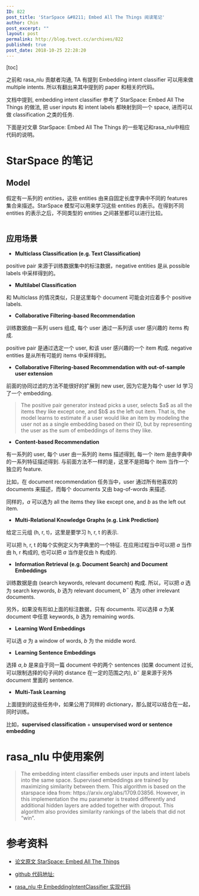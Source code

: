 ```yaml
---
ID: 822
post_title: 'StarSpace &#8211; Embed All The Things 阅读笔记'
author: Chin
post_excerpt: ""
layout: post
permalink: http://blog.tvect.cc/archives/822
published: true
post_date: 2018-10-25 22:28:20
---
```

[toc]

之前和 rasa_nlu 贡献者沟通, TA 有提到 Embedding intent classifier 可以用来做 multiple intents. 所以有翻出来其中提到的 paper 和相关的代码。

文档中提到, embedding intent classifier 参考了 StarSpace: Embed All The Things 的做法, 把 user inputs 和 intent labels 都映射到同一个 space, 进而可以做 classification 之类的任务.

下面是对文章 StarSpace: Embed All The Things 的一些笔记和rasa_nlu中相应代码的说明。

<!--more-->

<h1>StarSpace 的笔记</h1>

<h2>Model</h2>

假定有一系列的 entities，这些 entities 由来自固定长度字典中不同的 features 集合来描述。StarSpace 模型可以用来学习这些 entities 的表示。在得到不同 entities 的表示之后，不同类型的 entities 之间甚至都可以进行比较。

<img src="http://blog.tvect.cc/wp-content/uploads/2018/10/starspace-768x573.png" alt="" />

<h2>应用场景</h2>

<ul>
<li><strong>Multiclass Classification (e.g. Text Classification)</strong></li>
</ul>

positive pair 来源于训练数据集中的标注数据，negative entities 是从 possible labels 中采样得到的。

<ul>
<li><strong>Multilabel Classification</strong></li>
</ul>

和 Multiclass 的情况类似，只是这里每个 document 可能会对应着多个 positive labels.

<ul>
<li><strong>Collaborative Filtering-based Recommendation</strong></li>
</ul>

训练数据由一系列 users 组成, 每个 user 通过一系列该 user 感兴趣的 items 构成.

positive pair 是通过选定一个 user, 和该 user 感兴趣的一个 item 构成. negative entities 是从所有可能的 items 中采样得到。

<ul>
<li><strong>Collaborative Filtering-based Recommendation with out-of-sample user extension</strong></li>
</ul>

前面的协同过滤的方法不能很好的扩展到 new user, 因为它是为每个 user Id 学习了一个 embedding.

<blockquote>
  The positive pair generator instead picks a user, selects $a$ as all the items they like except one, and $b$ as the left out item. 
  That is, the model learns to estimate if a user would like an item by modeling the user not as a single embedding based on their ID, but by representing the user as the sum of embeddings of items they like.
</blockquote>

<ul>
<li><strong>Content-based Recommendation</strong></li>
</ul>

有一系列的 user, 每个 user 由一系列的 items 描述得到, 每一个 item 是由字典中的一系列特征描述得到. 与前面方法不一样的是，这里不是把每个 item 当作一个独立的 feature.

比如，在 document recommendation 任务当中，user 通过所有他喜欢的 documents 来描述，而每个 documents 又由 bag-of-words 来描述.

同样的，$a$ 可以选为 all the items they like except one, and $b$ as the left out item.

<ul>
<li><strong>Multi-Relational Knowledge Graphs (e.g. Link Prediction)</strong></li>
</ul>

给定三元组 (h, r, t)，这里是要学习 h, r, t 的表示.

可以把 h, r, t 的每个实例定义为字典里的一个特征. 在应用过程当中可以把 $a$ 当作由 h, r 构成的, 也可以把 $a$ 当作是仅由 h 构成的.

<ul>
<li><strong>Information Retrieval (e.g. Document Search) and Document Embeddings</strong></li>
</ul>

训练数据是由  (search keywords, relevant document) 构成. 所以，可以把 $a$ 选为 search keywords, $b$ 选为 relevant document, $b^-$ 选为 other irrelevant documents.

另外，如果没有形如上面的标注数据，只有 documents. 可以选择 $a$ 为某 document 中任意 keywords, $b$ 选为 remaining words.

<ul>
<li><strong>Learning Word Embeddings</strong></li>
</ul>

可以选 $a$ 为 a window of words, $b$ 为 the middle word.

<ul>
<li><strong>Learning Sentence Embeddings</strong></li>
</ul>

选择 $a, b$ 是来自于同一篇 document 中的两个 sentences (如果 document 过长, 可以限制选择的句子间的 distance 在一定的范围之内), $b^-$ 是来源于另外 document 里面的 sentence.

<ul>
<li><strong>Multi-Task Learning</strong></li>
</ul>

上面提到的这些任务中，如果公用了同样的 dictionary，那么就可以结合在一起，同时训练。

比如，<strong>supervised classification</strong> + <strong>unsupervised word or sentence embedding</strong>

<h1>rasa_nlu 中使用案例</h1>

<blockquote>
  The embedding intent classifier embeds user inputs and intent labels into the same space. Supervised embeddings are trained by maximizing similarity between them. This algorithm is based on the starspace idea from: https://arxiv.org/abs/1709.03856. However, in this implementation the mu parameter is treated differently and additional hidden layers are added together with dropout. This algorithm also provides similarity rankings of the labels that did not “win”.
</blockquote>

<h1>参考资料</h1>

<ul>
<li><p><a href="https://arxiv.org/abs/1709.03856">论文原文 StarSpace: Embed All The Things</a></p></li>
<li><p><a href="https://github.com/facebookresearch/StarSpace">github 代码地址: </a></p></li>
<li><p><a href="https://github.com/RasaHQ/rasa_nlu/blob/0.12.3/rasa_nlu/classifiers/embedding_intent_classifier.py#L37">rasa_nlu 中 EmbeddingIntentClassifier 实现代码</a></p></li>
</ul>